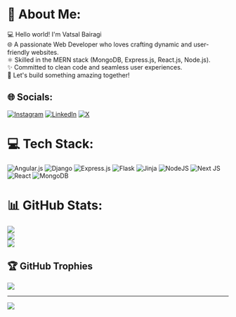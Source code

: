 # 💫 About Me:
💻 Hello world! I'm Vatsal Bairagi<br>🌐 A passionate Web Developer who loves crafting dynamic and user-friendly websites.<br>⚛️ Skilled in the MERN stack (MongoDB, Express.js, React.js, Node.js).<br>✨ Committed to clean code and seamless user experiences.<br>🚀 Let's build something amazing together!


## 🌐 Socials:
[![Instagram](https://img.shields.io/badge/Instagram-%23E4405F.svg?logo=Instagram&logoColor=white)](https://instagram.com/Vatsal_bairagi_20) [![LinkedIn](https://img.shields.io/badge/LinkedIn-%230077B5.svg?logo=linkedin&logoColor=white)](https://linkedin.com/in/vatsal-bairagi-2832782) [![X](https://img.shields.io/badge/X-black.svg?logo=X&logoColor=white)](https://x.com/@bairagiVatsal) 

# 💻 Tech Stack:
![Angular.js](https://img.shields.io/badge/angular.js-%23E23237.svg?style=for-the-badge&logo=angularjs&logoColor=white) ![Django](https://img.shields.io/badge/django-%23092E20.svg?style=for-the-badge&logo=django&logoColor=white) ![Express.js](https://img.shields.io/badge/express.js-%23404d59.svg?style=for-the-badge&logo=express&logoColor=%2361DAFB) ![Flask](https://img.shields.io/badge/flask-%23000.svg?style=for-the-badge&logo=flask&logoColor=white) ![Jinja](https://img.shields.io/badge/jinja-white.svg?style=for-the-badge&logo=jinja&logoColor=black) ![NodeJS](https://img.shields.io/badge/node.js-6DA55F?style=for-the-badge&logo=node.js&logoColor=white) ![Next JS](https://img.shields.io/badge/Next-black?style=for-the-badge&logo=next.js&logoColor=white) ![React](https://img.shields.io/badge/react-%2320232a.svg?style=for-the-badge&logo=react&logoColor=%2361DAFB) ![MongoDB](https://img.shields.io/badge/MongoDB-%234ea94b.svg?style=for-the-badge&logo=mongodb&logoColor=white)
# 📊 GitHub Stats:
![](https://github-readme-stats.vercel.app/api?username=VatsalBairagi20&theme=shadow_green&hide_border=false&include_all_commits=true&count_private=true)<br/>
![](https://github-readme-streak-stats.herokuapp.com/?user=VatsalBairagi20&theme=shadow_green&hide_border=false)<br/>
![](https://github-readme-stats.vercel.app/api/top-langs/?username=VatsalBairagi20&theme=shadow_green&hide_border=false&include_all_commits=true&count_private=true&layout=compact)

## 🏆 GitHub Trophies
![](https://github-profile-trophy.vercel.app/?username=VatsalBairagi20&theme=shadow_red&no-frame=false&no-bg=false&margin-w=4)

---
[![](https://visitcount.itsvg.in/api?id=VatsalBairagi20&icon=0&color=0)](https://visitcount.itsvg.in)

<!-- Proudly created with GPRM ( https://gprm.itsvg.in ) -->
